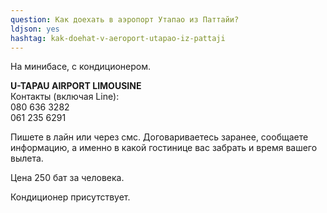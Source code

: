 ```yaml
---
question: Как доехать в аэропорт Утапао из Паттайи?
ldjson: yes
hashtag: kak-doehat-v-aeroport-utapao-iz-pattaji
---
```


На минибасе, с кондиционером.

**U-TAPAU AIRPORT LIMOUSINE**  
Контакты (включая Line):   
080 636 3282  
 061 235 6291

Пишете в лайн или через смс. Договариваетесь заранее, сообщаете информацию, а именно в какой гостинице вас забрать и время вашего вылета.

Цена 250 бат за человека.

Кондиционер присутствует.
